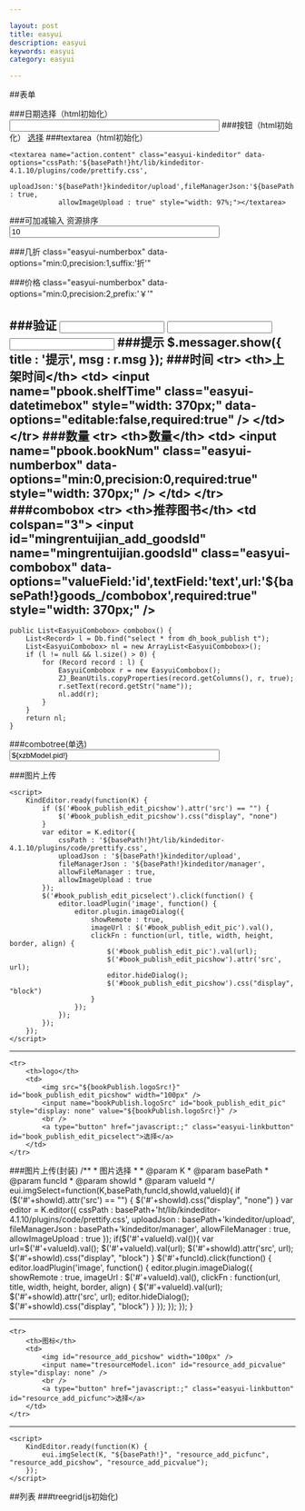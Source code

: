 ```yaml
---

layout: post
title: easyui
description: easyui
keywords: easyui
category: easyui

---
```


##表单

###日期选择（html初始化）
	<input name="tadminModel.birthday" class="easyui-validatebox Wdate" style="width: 370px;" onclick="WdatePicker({dateFmt:'yyyy-MM-dd',position:{right:0,top:0}})"/>
###按钮（html初始化）
	<a type="button" href="javascript:;" class="easyui-linkbutton" id="book_publish_edit_picselect">选择</a>
###textarea（html初始化）
	
	<textarea name="action.content" class="easyui-kindeditor" data-options="cssPath:'${basePath!}ht/lib/kindeditor-4.1.10/plugins/code/prettify.css',
				uploadJson:'${basePath!}kindeditor/upload',fileManagerJson:'${basePath!}kindeditor/manager',allowFileManager : true,
				allowImageUpload : true" style="width: 97%;"></textarea>

###可加减输入
	<tr>
		<th>资源排序</th>
		<td>
			<input name="tresource.seq" style="width: 370px;" class="easyui-numberspinner" data-options="min:0,max:999,editable:false,required:true,missingMessage:'请选择菜单排序'" value="10" style="width: 155px;" />
		</td>
	</tr>

###几折
	class="easyui-numberbox" data-options="min:0,precision:1,suffix:'折'"

###价格
	class="easyui-numberbox" data-options="min:0,precision:2,prefix:'￥'"

###验证
	<input  class="easyui-validatebox" data-options="required:true" /> 
	<input  class="easyui-validatebox" data-options="required:true,validType:'email'" /> 
	<input  class="easyui-validatebox" data-options="required:true,validType:'number'" /> 
###提示
	$.messager.show({
		title : '提示',
		msg : r.msg
	});
###时间
	<tr>
		<th>上架时间</th>
		<td>
			<input name="pbook.shelfTime" class="easyui-datetimebox" style="width: 370px;" data-options="editable:false,required:true" />
		</td>
	</tr>
###数量
	<tr>
		<th>数量</th>
		<td>
			<input name="pbook.bookNum" class="easyui-numberbox" data-options="min:0,precision:0,required:true" style="width: 370px;" />
		</td>
	</tr>
###combobox
	<tr>
		<th>推荐图书</th>
		<td colspan="3">
			<input id="mingrentuijian_add_goodsId" name="mingrentuijian.goodsId" class="easyui-combobox" data-options="valueField:'id',textField:'text',url:'${basePath!}goods_/combobox',required:true" style="width: 370px;" />
			<span onclick="$('#mingrentuijian_add_goodsId').combobox('clear');" class="icon-block icon-cut"></span>
		</td>
	</tr>
---
	public List<EasyuiCombobox> combobox() {
		List<Record> l = Db.find("select * from dh_book_publish t");
		List<EasyuiCombobox> nl = new ArrayList<EasyuiCombobox>();
		if (l != null && l.size() > 0) {
			for (Record record : l) {
				EasyuiCombobox r = new EasyuiCombobox();
				ZJ_BeanUtils.copyProperties(record.getColumns(), r, true);
				r.setText(record.getStr("name"));
				nl.add(r);
			}
		}
		return nl;
	}


###combotree(单选)
	<input name="xzbModel.pid" id="xzb_edit_pid" value="${xzbModel.pid!}" class="easyui-combotree tableInput" data-options="valueField:'id',textField:'name',parentField:'pid',url:'${basePath!}tree/xzbTree' " style="width: 370px;" />
	<a href="javascript:;" class="easyui-linkbutton" data-options="iconCls:'icon-laji'" onclick="$('#xzb_edit_pid').combotree('clear');"></a>
	
###图片上传

	<script>
		KindEditor.ready(function(K) {
			if ($('#book_publish_edit_picshow').attr('src') == "") {
				$('#book_publish_edit_picshow').css("display", "none")
			}
			var editor = K.editor({
				cssPath : '${basePath!}ht/lib/kindeditor-4.1.10/plugins/code/prettify.css',
				uploadJson : '${basePath!}kindeditor/upload',
				fileManagerJson : '${basePath!}kindeditor/manager',
				allowFileManager : true,
				allowImageUpload : true
			});
			$('#book_publish_edit_picselect').click(function() {
				editor.loadPlugin('image', function() {
					editor.plugin.imageDialog({
						showRemote : true,
						imageUrl : $('#book_publish_edit_pic').val(),
						clickFn : function(url, title, width, height, border, align) {
							$('#book_publish_edit_pic').val(url);
							$('#book_publish_edit_picshow').attr('src', url);
							editor.hideDialog();
							$('#book_publish_edit_picshow').css("display", "block")
						}
					});
				});
			});
		});
	</script>
---
	<tr>
		<th>logo</th>
		<td>
			<img src="${bookPublish.logoSrc!}" id="book_publish_edit_picshow" width="100px" />
			<input name="bookPublish.logoSrc" id="book_publish_edit_pic" style="display: none" value="${bookPublish.logoSrc!}" />
			<br />
			<a type="button" href="javascript:;" class="easyui-linkbutton" id="book_publish_edit_picselect">选择</a>
		</td>
	</tr>

###图片上传(封装)
	/**
	 * 图片选择
	 * 
	 * @param K
	 * @param basePath
	 * @param funcId
	 * @param showId
	 * @param valueId
	 */
	eui.imgSelect=function(K,basePath,funcId,showId,valueId){
		if ($('#'+showId).attr('src') == "") {
			$('#'+showId).css("display", "none")
		}
		var editor = K.editor({
			cssPath : basePath+'ht/lib/kindeditor-4.1.10/plugins/code/prettify.css',
			uploadJson : basePath+'kindeditor/upload',
			fileManagerJson : basePath+'kindeditor/manager',
			allowFileManager : true,
			allowImageUpload : true
		});
		if($('#'+valueId).val()){
			var url=$('#'+valueId).val();
			$('#'+valueId).val(url);
			$('#'+showId).attr('src', url);
			$('#'+showId).css("display", "block")
		}
		$('#'+funcId).click(function() {
			editor.loadPlugin('image', function() {
				editor.plugin.imageDialog({
					showRemote : true,
					imageUrl : $('#'+valueId).val(),
					clickFn : function(url, title, width, height, border, align) {
						$('#'+valueId).val(url);
						$('#'+showId).attr('src', url);
						editor.hideDialog();
						$('#'+showId).css("display", "block")
					}
				});
			});
		});
	}

---
	<tr>
		<th>图标</th>
		<td>
			<img id="resource_add_picshow" width="100px" />
			<input name="tresourceModel.icon" id="resource_add_picvalue" style="display: none" />
			<br />
			<a type="button" href="javascript:;" class="easyui-linkbutton" id="resource_add_picfunc">选择</a>
		</td>
	</tr>

---
	<script>
		KindEditor.ready(function(K) {
			eui.imgSelect(K, "${basePath!}", "resource_add_picfunc", "resource_add_picshow", "resource_add_picvalue");
		});
	</script>
##列表
###treegrid(js初始化)
	<script type="text/javascript">
		$(function() {
			$('#book_type_treegrid').treegrid({
				url : '${basePath!}book_type_/treegrid',
				idField : 'id',
				treeField : 'text',
				parentField : 'pid',
				fit : true,
				fitColumns : true,
				border : false,
				frozenColumns : [ [ {
					title : '编号',
					field : 'id',
					width : 150,
					sortable : true,
					checkbox : true,
					hidden : true
				}, {
					title : '名称',
					field : 'text',
					width : 250,
					sortable : true
				} ] ],
				columns : [ [ {
					field : 'action',
					title : '动作',
					width : 100,
					formatter : function(value, row, index) {
						var str = '<span onclick="book_type_edit_fun(\'{0}\');" class="icon-edit icon-block"></span>&nbsp;<span onclick="book_type_del_fun(\'{1}\');" class="icon-no icon-block"/>';
						return zj.formatString(str, row.id, row.id);
					}
				} ] ],
				toolbar : [ {
					text : '增加',
					iconCls : 'icon-add',
					handler : function() {
						book_type_add_fun();
					}
				}, '-', {
					text : '展开',
					iconCls : 'icon-redo',
					handler : function() {
						var node = $('#book_type_treegrid').treegrid('getSelected');
						if (node) {
							$('#book_type_treegrid').treegrid('expandAll', node.cid);
						} else {
							$('#book_type_treegrid').treegrid('expandAll');
						}
					}
				}, '-', {
					text : '折叠',
					iconCls : 'icon-undo',
					handler : function() {
						var node = $('#book_type_treegrid').treegrid('getSelected');
						if (node) {
							$('#book_type_treegrid').treegrid('collapseAll', node.cid);
						} else {
							$('#book_type_treegrid').treegrid('collapseAll');
						}
					}
				}, '-', {
					text : '刷新',
					iconCls : 'icon-reload',
					handler : function() {
						$('#book_type_treegrid').treegrid('reload');
					}
				} ],
				onContextMenu : function(e, row) {
					e.preventDefault();
					$(this).treegrid('unselectAll');
					$(this).treegrid('select', row.id);
					$('#book_type_menu').menu('show', {
						left : e.pageX,
						top : e.pageY
					});
				}
			});
		});
	
		function book_type_add_fun() {
			$('<div/>').dialog({
				href : '${basePath!}book_type_/add',
				width : 500,
				height : 250,
				modal : true,
				title : '类型添加',
				buttons : [ {
					text : '增加',
					iconCls : 'icon-add',
					handler : function() {
						var d = $(this).closest('.window-body');
						$('#book_type_add_form').form('submit', {
							url : '${basePath!}book_type_/save',
							success : function(result) {
								var r = zj.toJson(result);
								$.messager.show({
									title : '提示',
									msg : r.msg
								});
								if (r.success) {
									d.dialog('destroy');
									$('#book_type_treegrid').treegrid('reload');
								}
							}
						});
					}
				} ],
				onClose : function() {
					$(this).dialog('destroy');
				}
			});
		}
	
		function book_type_edit_fun(id) {
			$('<div/>').dialog({
				href : '${basePath!}book_type_/edit?id=' + id,
				width : 500,
				height : 350,
				modal : true,
				title : '类型编辑',
				buttons : [ {
					text : '编辑',
					iconCls : 'icon-edit',
					handler : function() {
						var d = $(this).closest('.window-body');
						$('#book_type_edit_form').form('submit', {
							url : '${basePath!}book_type_/update',
							success : function(result) {
								var r = zj.toJson(result);
								$.messager.show({
									title : '提示',
									msg : r.msg
								});
								if (r.success) {
									d.dialog('destroy');
									$('#book_type_treegrid').treegrid('reload');
								}
							}
						});
					}
				} ],
				onClose : function() {
					$(this).dialog('destroy');
				}
			});
		}
	
		function book_type_del_fun(id) {
			if (id != undefined) {
				$('#book_type_treegrid').treegrid('select', id);
			}
			var node = $('#book_type_treegrid').treegrid('getSelected');
			$.messager.confirm('询问', '您确定要删除【' + node.text + '】？', function(b) {
				if (b) {
					$.ajax({
						url : '${basePath!}book_type_/delete?ids=' + id,
						data : {
							id : node.id
						},
						dataType : 'json',
						success : function(r) {
							$.messager.show({
								title : '提示',
								msg : r.msg
							});
							if (r.success) {
								$('#book_type_treegrid').treegrid('reload');
							}
						}
					});
				}
	
			});
		}
	</script>
	<table id="book_type_treegrid"></table>
	<div id="book_type_menu" class="easyui-menu" style="width:120px;display: none;">
		<div onclick="book_type_add_fun();" data-options="iconCls:'icon-add'">增加</div>
		<div onclick="book_type_delete_fun();" data-options="iconCls:'icon-remove'">删除</div>
		<div onclick="book_type_edit_fun();" data-options="iconCls:'icon-edit'">编辑</div>
	</div>

###datagrid(js初始化)
	<script type="text/javascript">
		$(function() {
			$('#book_publish_datagrid').datagrid({
				url : '${basePath!}book_publish_/datagrid',
				fit : true,
				fitColumns : true,
				border : false,
				pagination : true,
				idField : 'id',
				pageSize : 50,
				pageList : [ 50, 100 ],
				sortName : 'id',
				sortOrder : 'desc',
				checkOnSelect : true,
				selectOnCheck : true,
				nowrap : false,
				frozenColumns : [ [ {
					title : '编号',
					field : 'id',
					width : 150,
					sortable : true,
					checkbox : true,
					hidden : false
				}, {
					title : '名称',
					field : 'name',
					width : 250,
					sortable : true
				} ] ],
				columns : [ [ {
					field : 'action',
					title : '动作',
					width : 100,
					formatter : function(value, row, index) {
						var str = '<span onclick="book_publish_edit_fun(\'{0}\');" class="icon-edit icon-block"></span>&nbsp;<span onclick="book_publish_del_fun(\'{1}\');" class="icon-no icon-block"/>';
						return zj.formatString(str, row.id, row.id);
					}
				} ] ],
				toolbar : '#book_publish_toolbar'
			});
		});
		//添加
		function book_publish_add_fun() {
			$('#book_publish_datagrid').datagrid('uncheckAll').datagrid('unselectAll').datagrid('clearSelections');
			$('<div/>').dialog({
				href : '${basePath!}book_publish_/add',
				width : 500,
				height : 450,
				modal : true,
				title : '添加图标',
				buttons : [ {
					text : '增加',
					iconCls : 'icon-add',
					handler : function() {
						var d = $(this).closest('.window-body');
						$('#book_publish_add_form').form({
							url : '${basePath!}book_publish_/save',
							success : function(result) {
								var r = zj.toJson(result);
								$.messager.show({
									title : '提示',
									msg : r.msg
								});
								if (r.success) {
									d.dialog('destroy');
									$('#book_publish_datagrid').datagrid('reload');
								}
							}
						});
						$('#book_publish_add_form').submit();
					}
				} ],
				onClose : function() {
					$(this).dialog('destroy');
				}
			});
		}
		//编辑
		function book_publish_edit_fun(id) {
			$('#book_publish_datagrid').datagrid('uncheckAll').datagrid('unselectAll').datagrid('clearSelections');
			$('<div/>').dialog({
				href : '${basePath!}book_publish_/edit?id=' + id,
				width : 500,
				height : 450,
				modal : true,
				title : '编辑出版社',
				buttons : [ {
					text : '编辑',
					iconCls : 'icon-edit',
					handler : function() {
						var d = $(this).closest('.window-body');
						$('#book_publish_edit_form').form('submit', {
							url : '${basePath!}book_publish_/update',
							success : function(result) {
								var r = zj.toJson(result);
								$.messager.show({
									title : '提示',
									msg : r.msg
								});
								if (r.success) {
									d.dialog('destroy');
									$('#book_publish_datagrid').datagrid('reload');
								}
							}
						});
					}
				} ],
				onClose : function() {
					$(this).dialog('destroy');
				}
			});
		}
	
		//删除
		function book_publish_dels_fun() {
			var rows = $('#book_publish_datagrid').datagrid('getChecked');
			var ids = [];
			if (rows.length > 0) {
				for (var i = 0; i < rows.length; i++) {
					ids.push(rows[i].id);
				}
				$.messager.confirm('确认', '您是否要删除当前选中的项目？', function(r) {
					if (r) {
						$.ajax({
							url : '${basePath!}book_publish_/delete',
							data : {
								ids : ids.join(',')
							},
							dataType : 'json',
							success : function(r) {
								$.messager.show({
									title : '提示',
									msg : r.msg
								});
								if (r.success) {
									$('#book_publish_datagrid').datagrid('reload');
									$('#book_publish_datagrid').datagrid('uncheckAll').datagrid('unselectAll').datagrid('clearSelections');
								}
							}
						});
					}
				});
			} else {
				$.messager.show({
					title : '提示',
					msg : '请勾选要删除的记录！'
				});
			}
		}
		function book_publish_del_fun(id) {
			$('#book_publish_datagrid').datagrid('uncheckAll').datagrid('unselectAll').datagrid('clearSelections');
			$('#book_publish_datagrid').datagrid('checkRow', $('#book_publish_datagrid').datagrid('getRowIndex', id));
			book_publish_dels_fun();
		}
	</script>
	<table id="book_publish_datagrid"></table>
	<div id="book_publish_toolbar" style="display: none;">
		<a href="javascript:void(0);" onclick="book_publish_add_fun();" class="easyui-linkbutton" data-options="iconCls:'icon-add',plain:true" style="float: left;">增加</a>
		<div class="datagrid-btn-separator"></div>
		<a href="javascript:void(0);" onclick="book_publish_dels_fun();" class="easyui-linkbutton" data-options="iconCls:'icon-remove',plain:true" style="float: left;">批量删除</a>
		<div class="datagrid-btn-separator"></div>
		<input id="searchbox" class="easyui-searchbox" style="width:150px;" data-options="searcher:function(value,name){$('#book_publish_datagrid').datagrid('load',{name:value});},prompt:'可模糊查询名称'"></input>
		<a href="javascript:void(0);" class="easyui-linkbutton" data-options="iconCls:'icon-cancel',plain:true" onclick="$('#book_publish_datagrid').datagrid('load',{});$('#searchbox').searchbox('setValue','');">清空条件</a>
	</div>


###treegrid(html初始化)

	<table id="resource_treegrid" class="easyui-treegrid" style="width:100%;height:100%"
		data-options="url:'${basePath!}resource/treegrid',
		border:true,
		fit:true,
		fitColumns:true, 
		idField:'id', 
		treeField:'text', 
		parentField:'pid', 
		pagination:false,
		onLoadSuccess:function(row, data) {
			//$('#resource_treegrid').treegrid('collapseAll');
		},
		toolbar:'#resource_toolbar' ">
		<thead>
			<tr>
				<th data-options="field:'ck',checkbox:true" width="80"></th>
				<th data-options="field:'text', title:'资源名称' " width="80"></th>
				<th data-options="field:'url', title:'资源路径' " width="80"></th>
				<th data-options="field:'icon', title:'图片', formatter:formatter " width="80"></th>
				<th data-options="field:'level', title:'层级'" width="80"></th>
				<th data-options="field:'seq', title:'顺序'" width="80"></th>
			</tr>
		</thead>
	</table>

###datagrid(html初始化)

	<table id="action_datagrid" class="easyui-datagrid" style="width:100%;height:100%"
		data-options="url:'${basePath!}action/datagrid',
		border:true,
		fit:true,
		fitColumns:true, 
		idField:'id', 
		pagination:true,
		toolbar:'#action_toolbar' ">
		<thead>
			<tr>
				<th data-options="field:'ck',checkbox:true" width="80"></th>
				<th data-options="field:'name', title:'动作名称' " width="80"></th>
				<th data-options="field:'code', title:'唯一码' " width="80"></th>
				<th data-options="field:'remarks', title:'注释'" width="80"></th>
			</tr>
		</thead>
	</table>


